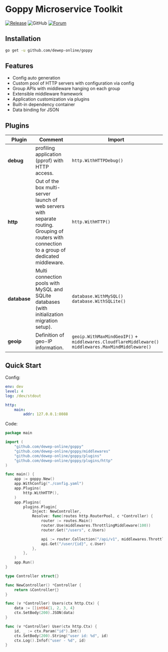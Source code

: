 # Goppy Microservice Toolkit 


[![Release](https://img.shields.io/github/release/dewep-online/goppy.svg?style=flat-square)](https://github.com/dewep-online/goppy/releases/latest)
![GitHub](https://img.shields.io/github/license/dewep-online/goppy)
[![Forum](https://img.shields.io/badge/community-forum-red)](https://github.com/dewep-online/goppy/discussions)

## Installation

```bash
go get -u github.com/dewep-online/goppy
```

## Features

- Config auto generation
- Custom pool of HTTP servers with configuration via config
- Group APIs with middleware hanging on each group
- Extensible middleware framework
- Application customization via plugins
- Built-in dependency container
- Data binding for JSON

## Plugins

| Plugin       |Comment| Import                                               |
|--------------|---|------------------------------------------------------|
| **debug**    |profiling application (pprof) with HTTP access.| `http.WithHTTPDebug()`                               |
| **http**     |Out of the box multi-server launch of web servers with separate routing. Grouping of routers with connection to a group of dedicated middleware.| `http.WithHTTP()`                                    |
| **database** |Multi connection pools with MySQL and SQLite databases (with initialization migration setup).| `database.WithMySQL()` `database.WithSQLite()`       |
| **geoip**    |Definition of geo-IP information.| `geoip.WithMaxMindGeoIP()` + `middlewares.CloudflareMiddleware()` `middlewares.MaxMindMiddleware()` |


## Quick Start

Config:

```yaml
env: dev
level: 4
log: /dev/stdout

http:
    main:
        addr: 127.0.0.1:8088
```

Code:

```go
package main

import (
	"github.com/dewep-online/goppy"
	"github.com/dewep-online/goppy/middlewares"
	"github.com/dewep-online/goppy/plugins"
	"github.com/dewep-online/goppy/plugins/http"
)

func main() {
	app := goppy.New()
	app.WithConfig("./config.yaml")
	app.Plugins(
		http.WithHTTP(),
	)
	app.Plugins(
		plugins.Plugin{
			Inject: NewController,
			Resolve: func(routes http.RouterPool, c *Controller) {
				router := routes.Main()
				router.Use(middlewares.ThrottlingMiddleware(100))
				router.Get("/users", c.Users)

				api := router.Collection("/api/v1", middlewares.ThrottlingMiddleware(100))
				api.Get("/user/{id}", c.User)
			},
		},
	)
	app.Run()
}

type Controller struct{}

func NewController() *Controller {
	return &Controller{}
}

func (v *Controller) Users(ctx http.Ctx) {
	data := []int64{1, 2, 3, 4}
	ctx.SetBody(200).JSON(data)
}

func (v *Controller) User(ctx http.Ctx) {
	id, _ := ctx.Param("id").Int()
	ctx.SetBody(200).String("user id: %d", id)
	ctx.Log().Infof("user - %d", id)
}
```
